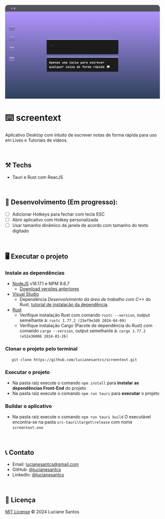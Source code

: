 
![image](https://raw.githubusercontent.com/lucianesantcs/screentext/main/public/demo/mockup.png) 
# ⌨️ screentext

 Aplicativo Desktop com intuito de escrever notas de forma rápida para uso em Lives e Tutoriais de videos.

<br />

## :hammer_and_pick: Techs
- Tauri e Rust com ReacJS

 <br />

## :construction: Desenvolvimento (Em progresso):
- [ ] Adicionar Hotkeys para fechar com tecla ESC
- [ ] Abrir aplicativo com Hotkey personalizada
- [ ] Usar tamanho dinâmico da janela de acordo com tamanho do texto digitado

<br />

## :desktop_computer: Executar o projeto
### Instale as dependências 
- [NodeJS](https://nodejs.org/en) v18.17.1 e NPM 9.6.7
  - [Download versões anteriores](https://nodejs.org/en/about/previous-releases)
- [Visual Studio](https://visualstudio.microsoft.com/downloads/)
  - Dependência <i>Desenvolvimento da área de trabalho com C++</i> do Rust, [tutorial de instalação da dependência](https://learn.microsoft.com/pt-br/cpp/build/vscpp-step-0-installation?view=msvc-170).
- [Rust](https://www.rust-lang.org/learn/get-started)
  - Verifique instalação Rust com comando `rustc --version`, output semelhante à: `rustc 1.77.2 (25ef9e3d8 2024-04-09)`
  - Verifique instalação Cargo (Pacote de dependência do Rust) com comando `cargo --version`, output semelhante à: `cargo 1.77.2 (e52e36006 2024-03-26)`

### Clonar o projeto pelo terminal
 ```
    git clone https://github.com/lucianesantcs/screentext.git
```

### Executar o projeto
- Na pasta raiz execute o comando `npm install` para <strong>instalar as dependências Front-End</strong> do projeto
- Na pasta raiz execute o comando `npm run tauri` para <strong>executar</strong> o projeto

### Buildar o aplicativo
- Na pasta raiz execute o comando `npm run tauri build`
O executável encontra-se na pasta `src-tauri\target\release` com nome `screentext.exe`

<br />

## :telephone_receiver: Contato

- Email: lucianesantcs@gmail.com
- GitHub: [@lucianesantcs](https://github.com/lucianesantcs)
- LinkedIn: [@lucianesantcs](https://linkedin.com/in/lucianesantcs)

<br />

## 📝 Licença

<a href="https://github.com/lucianesantcs/site-pessoal/blob/master/LICENSE">MIT License</a> © 2024 Luciane Santos
